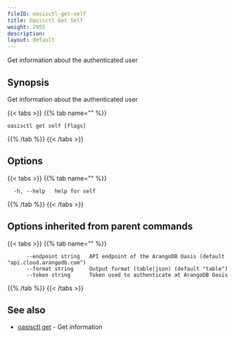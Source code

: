 ```yaml
---
fileID: oasisctl-get-self
title: Oasisctl Get Self
weight: 2955
description: 
layout: default
---
```

Get information about the authenticated user

## Synopsis

Get information about the authenticated user

{{< tabs >}}
{{% tab name="" %}}
```
oasisctl get self [flags]
```
{{% /tab %}}
{{< /tabs >}}

## Options

{{< tabs >}}
{{% tab name="" %}}
```
  -h, --help   help for self
```
{{% /tab %}}
{{< /tabs >}}

## Options inherited from parent commands

{{< tabs >}}
{{% tab name="" %}}
```
      --endpoint string   API endpoint of the ArangoDB Oasis (default "api.cloud.arangodb.com")
      --format string     Output format (table|json) (default "table")
      --token string      Token used to authenticate at ArangoDB Oasis
```
{{% /tab %}}
{{< /tabs >}}

## See also

* [oasisctl get]()	 - Get information


